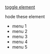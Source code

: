 <!DOCTYPE html>
<html>
<head>
  <meta charset="utf-8">
  <meta name="viewport" content="width=device-width">
  <title>JS Bin</title>
  <style>
    .hide-element {
  display: block;
}

.active {
  color: red;
}
  </style>
</head>
<body>
  
  <div>
    <a class="toggle-class" href="#">toggle element</a>
    <p class="hide-element">hode these element</p>
  </div>
  
  <div class="menu">
    <ul class="nav-menu">
      <li class="active">menu 1</li>
      <li>menu 2</li>
      <li>menu 3</li>
      <li>menu 4</li>
      <li>menu 5</li>
    </ul>
  </div>

</body>
<script src="https://code.jquery.com/jquery-3.1.0.js"></script>
<script>
  $(document).ready(function(){
      $('.toggle-class').on('click', function(e){
        $('.hide-element').toggle(250, function(){
        });
      });
      $('.nav-menu').on('click', 'LI', function(){
      	$('.nav-menu li.active').removeClass('active');
        $(this).addClass('active');
      });
 
  });
</script>
</html>
